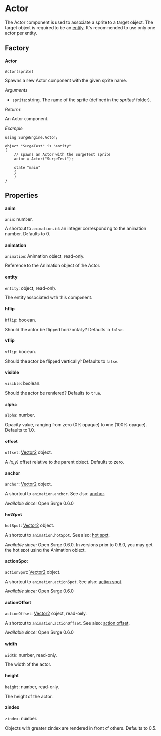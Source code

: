 Actor
=====

The Actor component is used to associate a sprite to a target object. The target object is required to be an [entity](/engine/entity). It's recommended to use only one actor per entity.

Factory
-------

#### Actor

`Actor(sprite)`

Spawns a new Actor component with the given sprite name.

*Arguments*

* `sprite`: string. The name of the sprite (defined in the *sprites/* folder).

*Returns*

An Actor component.

*Example*
```
using SurgeEngine.Actor;

object "SurgeTest" is "entity"
{
    // spawns an Actor with the SurgeTest sprite
    actor = Actor("SurgeTest");

    state "main"
    {
    }
}
```



Properties
----------

#### anim

`anim`: number.

A shortcut to `animation.id`: an integer corresponding to the animation number. Defaults to 0.

#### animation

`animation`: [Animation](/engine/animation) object, read-only.

Reference to the Animation object of the Actor.

#### entity

`entity`: object, read-only.

The entity associated with this component.

#### hflip

`hflip`: boolean.

Should the actor be flipped horizontally? Defaults to `false`.

#### vflip

`vflip`: boolean.

Should the actor be flipped vertically? Defaults to `false`.

#### visible

`visible`: boolean.

Should the actor be rendered? Defaults to `true`.

#### alpha

`alpha`: number.

Opacity value, ranging from zero (0% opaque) to one (100% opaque). Defaults to 1.0.

#### offset

`offset`: [Vector2](/engine/vector2) object.

A *(x,y)* offset relative to the parent object. Defaults to zero.

#### anchor

`anchor`: [Vector2](/engine/vector2) object.

A shortcut to `animation.anchor`. See also: [anchor](/engine/animation#anchor).

*Available since:* Open Surge 0.6.0

#### hotSpot

`hotSpot`: [Vector2](/engine/vector2) object.

A shortcut to `animation.hotSpot`. See also: [hot spot](/engine/animation#hotspot).

*Available since:* Open Surge 0.6.0. In versions prior to 0.6.0, you may get the hot spot using the [Animation](/engine/animation#hotspot) object.

#### actionSpot

`actionSpot`: [Vector2](/engine/vector2) object.

A shortcut to `animation.actionSpot`. See also: [action spot](/engine/animation#actionspot).

*Available since:* Open Surge 0.6.0

#### actionOffset

`actionOffset`: [Vector2](/engine/vector2) object, read-only.

A shortcut to `animation.actionOffset`. See also: [action offset](/engine/animation#actionoffset).

*Available since:* Open Surge 0.6.0

#### width

`width`: number, read-only.

The width of the actor.

#### height

`height`: number, read-only.

The height of the actor.

#### zindex

`zindex`: number.

Objects with greater zindex are rendered in front of others. Defaults to 0.5.
